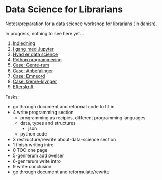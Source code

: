 # Data Science for Librarians

Notes/preparation for a data science workshop for librarians (in danish).

In progress, nothing to see here yet...

1. [Indledning](./1-indledning.ipynb)
2. [I gang med Jupyter](./2-i-gang-med-jupyter.ipynb)
3. [Hvad er data science](./3-hvad-er-data-science.ipynb)
4. [Python programmering](./4-python-programmering.ipynb)
5. [Case: Genre-rum](./5-case-genrerum.ipynb)
6. [Case: Anbefalinger](./6-case-anbefalinger.ipynb)
7. [Case: Emneord](./7-case-emneord.ipynb)
8. [Case: Genre-klynger](./8-case-genreklynger.ipynb)
9. [Efterskrift](./9-efterskrift.ipynb)

Tasks:

- go through document and reformat code to fit in
- 4 write programming section
    - programming as recipies, different programming languages
    - data, types and structures
        - json
    - python code
- 3 restructure/rewrite about-data-science section
- 1 finish writing intro
- 0 TOC one page
- 5-genrerum add øvelser
- 6-genrerum write intro
- 9 write conclusion
- go through document and reformulate/rewrite

